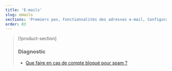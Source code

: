 ```yaml
---
title: 'E-mails'
slug: emails
sections: 'Premiers pas, Fonctionnalités des adresses e-mail, Configuration sur smartphone, Configuration sur ordinateur, Configuration sur une interface en ligne'
order: 03
---
```


> [!product-section]
>
> ### Diagnostic
>
> - [Que faire en cas de compte bloqué pour spam ?](https://docs.ovh.com/fr/microsoft-collaborative-solutions/bloque-pour-spam/)
>
